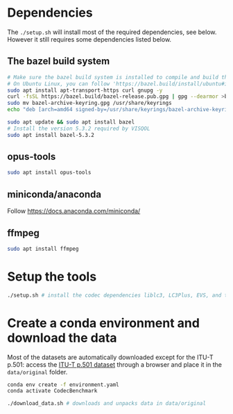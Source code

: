 # Dependencies
The `./setup.sh` will install most of the required dependencies, see below. However it still requires some dependencies listed below. 

## The bazel build system
```sh
# Make sure the bazel build system is installed to compile and build the VISQOL repository. See 'https://bazel.build/install'.
# On Ubuntu Linux, you can follow 'https://bazel.build/install/ubuntu#install-on-ubuntu':
sudo apt install apt-transport-https curl gnupg -y
curl -fsSL https://bazel.build/bazel-release.pub.gpg | gpg --dearmor >bazel-archive-keyring.gpg
sudo mv bazel-archive-keyring.gpg /usr/share/keyrings
echo "deb [arch=amd64 signed-by=/usr/share/keyrings/bazel-archive-keyring.gpg] https://storage.googleapis.com/bazel-apt stable jdk1.8" | sudo tee /etc/apt/sources.list.d/bazel.list

sudo apt update && sudo apt install bazel
# Install the version 5.3.2 required by VISQOL
sudo apt install bazel-5.3.2
```

## opus-tools 

```sh
sudo apt install opus-tools
```

## miniconda/anaconda

Follow https://docs.anaconda.com/miniconda/

## ffmpeg

```sh
sudo apt install ffmpeg
```

# Setup the tools

```sh
./setup.sh # install the codec dependencies liblc3, LC3Plus, EVS, and the quality metric VISQOL
```

# Create a conda environment and download the data

Most of the datasets are automatically downloaded except for the ITU-T p.501: access the [ITU-T p.501 dataset](https://www.itu.int/rec/dologin_pub.asp?lang=e&id=T-REC-P.501-202005-I!!SOFT-ZST-E&type=items) through a browser and place it in the `data/original` folder. 

```sh
conda env create -f environment.yaml
conda activate CodecBenchmark

./download_data.sh # downloads and unpacks data in data/original
```